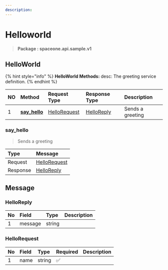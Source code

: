```yaml
---
description:  
---
```

# Helloworld

>  **Package : spaceone.api.sample.v1**

## HelloWorld

{% hint style="info" %}
**HelloWorld Methods:**
desc: The greeting service definition.
{%  endhint %}


| NO |  Method | Request Type | Response Type | Description |
| :--- | :--- | :--- | :--- | :--- |
| 1 | [**say_hello**](helloworld.md#say_hello)|   [HelloRequest](helloworld.md#hellorequest) |   [HelloReply](helloworld.md#helloreply) | Sends a greeting | 
 

 
### say_hello

> Sends a greeting

| Type | Message |
| :--- | :--- |
| Request | [HelloRequest](helloworld.md#hellorequest) |
| Response |  [HelloReply](helloworld.md#helloreply)  |


## 

## Message

### HelloReply
| No | Field | Type |  Description |
| :--- | :--- | :--- | :--- |
| 1 | message |string| |

### HelloRequest
| No | Field | Type | Required | Description |
| :--- | :--- | :--- | :--- | :--- |
| 1 | name |string|✅| |
